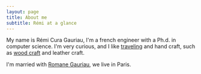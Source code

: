 ```yaml
---
layout: page
title: About me
subtitle: Rémi at a glance
---
```


My name is Rémi Cura Gauriau, I'm a french engineer with a Ph.d. in computer science.
I'm very curious, and I like [traveling](http://www.laruevibre.org/) and hand craft, such as [wood craft](https://github.com/Remi-C/ultra_molkky) and leather craft.

I'm married with [Romane Gauriau](https://www.linkedin.com/in/romanegauriau), we live in Paris.
